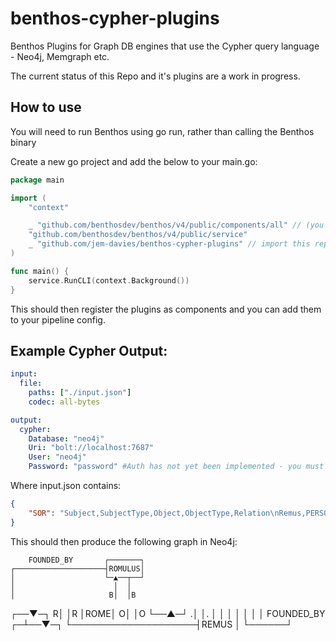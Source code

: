 # benthos-cypher-plugins
Benthos Plugins for Graph DB engines that use the Cypher query language - Neo4j, Memgraph etc.

The current status of this Repo and it's plugins are a work in progress. 


## How to use

You will need to run Benthos using go run, rather than calling the Benthos binary

Create a new go project and add the below to your main.go:

```go
package main

import (
	"context"

	_ "github.com/benthosdev/benthos/v4/public/components/all" // (you don't have to import all components)
	"github.com/benthosdev/benthos/v4/public/service"
	_ "github.com/jem-davies/benthos-cypher-plugins" // import this repo
)

func main() {
	service.RunCLI(context.Background())
}
```

This should then register the plugins as components and you can add them to your pipeline config.


## Example Cypher Output: 

```yaml
input:
  file:
    paths: ["./input.json"]
    codec: all-bytes

output: 
  cypher:
    Database: "neo4j" 
    Uri: "bolt://localhost:7687"
    User: "neo4j"
    Password: "password" #Auth has not yet been implemented - you must use a neo4j DB that has Auth disabled in it's settings
```

Where input.json contains: 

```json
{
    "SOR": "Subject,SubjectType,Object,ObjectType,Relation\nRemus,PERSON,Romulus,PERSON,brother\nRomulus,PERSON,Remus,PERSON,brother\nRemus,PERSON,Rome,CITY,founded_by\nRomulus,PERSON,Rome,CITY,founded_by"
}
```

This should then produce the following graph in Neo4j: 


        FOUNDED_BY       ┌───────┐
    ┌────────────────────┤ROMULUS│
    │                    └─▲──┬──┘
    │                      │  │
    │                     B│  │B
 ┌──▼─┐                   R│  │R
 │ROME│                   O│  │O
 └──▲─┘                   .│  │.
    │                      │  │
    │                      │  │
    │   FOUNDED_BY       ┌─┴──▼─┐
    └────────────────────┤REMUS │
                         └──────┘



